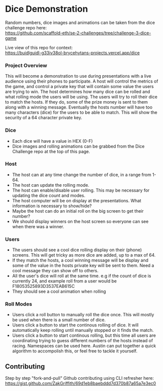 # Dice Demonstration

Random numbers, dice images and animations can be taken from the dice challenge repo here:<br>
https://github.com/scaffold-eth/se-2-challenges/tree/challenge-3-dice-game

Live view of this repo for context:<br>
https://buidlguidl-g33iv38ol-brycehytans-projects.vercel.app/dice

### Project Overview
This will become a demonstration to use during presentations with a live audience using their phones to participate.  A host will control the metrics of the game, and control a private key that will contain some value the users are trying to win. The host determines how many dice can be rolled and what rolling mode the users will be using.  The users will try to roll their dice to match the hosts.  If they do, some of the prize money is sent to them along with a winning message.  Eventually the hosts number will have too many characters (dice) for the users to be able to match.  This will show the security of a 64 character private key.

### Dice
- Each dice will have a value in HEX (0-F)
- Dice images and rolling animations can be grabbed from the Dice Challenge repo at the top of this page.

### Host
- The host can at any time change the number of dice, in a range from 1-64.
- The host can update the rolling mode.
- The host can enable/disable user rolling.  This may be necessary for updating the dice count and modes.
- The host computer will be on display at the presentations.  What information is necessary to show/hide?
- Maybe the host can do an initial roll on the big screen to get their number?
- We should display winners on the host screen so everyone can see when there was a winner.

### Users
- The users should see a cool dice rolling display on their (phone) screens.  This will get tricky as more dice are added, up to a max of 64.
- If they match the hosts, a cool winning message will be display and some of the value in the hosts private key will be sent to them.  Need a cool message they can show off to others.
- All the user's dice will roll at the same time. e.g if the count of dice is currently 24, and example roll from a user would be F18053525893D3537EAB615C
- They should see a cool animation when rolling

### Roll Modes
- Users click a roll button to manually roll the dice once. This will mostly be used when there is a small number of dice.
- Users click a button to start the continous rolling of dice.  It will automatically keep rolling until manually stopped or it finds the match.
- Users click a button to start continous rolling, but this time all users are coordinating trying to guess different numbers of the hosts instead of racing.  Namespaces can be used here.  Austin can put together a quick algorithm to accompolish this, or feel free to tackle it yourself.

## Contributing

Step by step "fork-and-pull" Github contributing using CLI refresher here:  
https://gist.github.com/ZakGriffith/69d1eb8baebddd7d370b87a65a7e3ec0 
